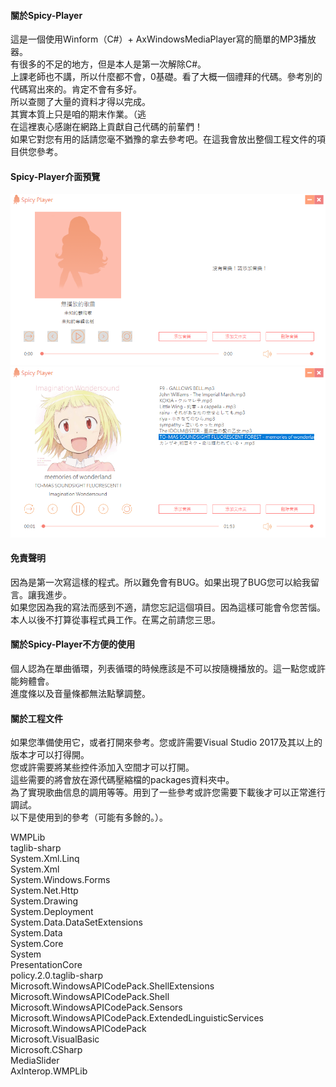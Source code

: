 #### 關於Spicy-Player
這是一個使用Winform（C#）+ AxWindowsMediaPlayer寫的簡單的MP3播放器。<br> 
有很多的不足的地方，但是本人是第一次解除C#。 <br> 
上課老師也不講，所以什麼都不會，0基礎。看了大概一個禮拜的代碼。參考別的代碼寫出來的。肯定不會有多好。 <br> 
所以查閱了大量的資料才得以完成。 <br> 
其實本質上只是咱的期末作業。（逃 <br> 
在這裡衷心感謝在網路上貢獻自己代碼的前輩們！ <br> 
如果它對您有用的話請您毫不猶豫的拿去參考吧。在這我會放出整個工程文件的項目供您參考。<br> 

#### Spicy-Player介面預覽
![](https://github.com/hanaonnao/Spicy-Player/blob/master/Preview/1.png)  
![](https://github.com/hanaonnao/Spicy-Player/blob/master/Preview/2.png)  

#### 免責聲明
因為是第一次寫這樣的程式。所以難免會有BUG。如果出現了BUG您可以給我留言。讓我進步。 <br> 
如果您因為我的寫法而感到不適，請您忘記這個項目。因為這樣可能會令您苦惱。 <br> 
本人以後不打算從事程式員工作。在罵之前請您三思。<br> 

#### 關於Spicy-Player不方便的使用
個人認為在單曲循環，列表循環的時候應該是不可以按隨機播放的。這一點您或許能夠體會。 <br> 
進度條以及音量條都無法點擊調整。<br> 


#### 關於工程文件
如果您準備使用它，或者打開來參考。您或許需要Visual Studio 2017及其以上的版本才可以打得開。<br> 
您或許需要將某些控件添加入空間才可以打開。 <br> 
這些需要的將會放在源代碼壓縮檔的packages資料夾中。 <br> 
為了實現歌曲信息的調用等等。用到了一些參考或許您需要下載後才可以正常進行調試。 <br> 
以下是使用到的參考（可能有多餘的。）。<br> 

WMPLib<br> 
taglib-sharp<br> 
System.Xml.Linq<br> 
System.Xml<br> 
System.Windows.Forms<br> 
System.Net.Http<br> 
System.Drawing<br> 
System.Deployment<br> 
System.Data.DataSetExtensions<br> 
System.Data<br> 
System.Core<br> 
System<br> 
PresentationCore<br> 
policy.2.0.taglib-sharp<br> 
Microsoft.WindowsAPICodePack.ShellExtensions<br> 
Microsoft.WindowsAPICodePack.Shell<br> 
Microsoft.WindowsAPICodePack.Sensors<br> 
Microsoft.WindowsAPICodePack.ExtendedLinguisticServices<br> 
Microsoft.WindowsAPICodePack<br> 
Microsoft.VisualBasic<br> 
Microsoft.CSharp<br> 
MediaSlider<br> 
AxInterop.WMPLib<br> 
